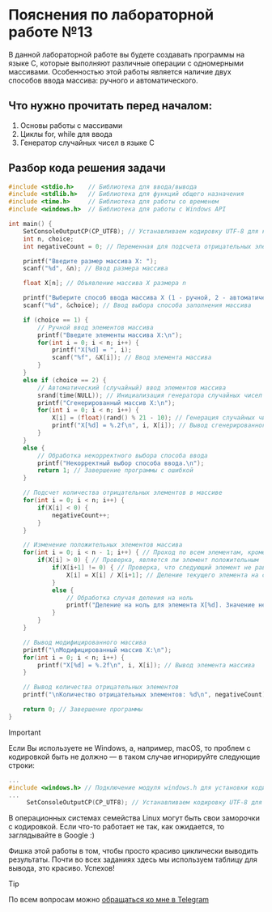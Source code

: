 # Пояснения по лабораторной работе №13

В данной лабораторной работе вы будете создавать программы на языке C, которые выполняют различные операции с одномерными массивами. Особенностью этой работы является наличие двух способов ввода массива: ручного и автоматического.

## Что нужно прочитать перед началом:
1. Основы работы с массивами
2. Циклы for, while для ввода
3. Генератор случайных чисел в языке C

## Разбор кода решения задачи

```c
#include <stdio.h>    // Библиотека для ввода/вывода
#include <stdlib.h>   // Библиотека для функций общего назначения
#include <time.h>     // Библиотека для работы со временем
#include <windows.h>  // Библиотека для работы с Windows API

int main() {
    SetConsoleOutputCP(CP_UTF8); // Устанавливаем кодировку UTF-8 для корректного отображения русских символов
    int n, choice;
    int negativeCount = 0; // Переменная для подсчета отрицательных элементов

    printf("Введите размер массива X: ");
    scanf("%d", &n); // Ввод размера массива

    float X[n]; // Объявление массива X размера n

    printf("Выберите способ ввода массива X (1 - ручной, 2 - автоматический): ");
    scanf("%d", &choice); // Ввод выбора способа заполнения массива

    if (choice == 1) {
        // Ручной ввод элементов массива
        printf("Введите элементы массива X:\n");
        for(int i = 0; i < n; i++) {
            printf("X[%d] = ", i);
            scanf("%f", &X[i]); // Ввод элемента массива
        }
    }
    else if (choice == 2) {
        // Автоматический (случайный) ввод элементов массива
        srand(time(NULL)); // Инициализация генератора случайных чисел
        printf("Сгенерированный массив X:\n");
        for(int i = 0; i < n; i++) {
            X[i] = (float)(rand() % 21 - 10); // Генерация случайных чисел от -10 до 10
            printf("X[%d] = %.2f\n", i, X[i]); // Вывод сгенерированного элемента
        }
    }
    else {
        // Обработка некорректного выбора способа ввода
        printf("Некорректный выбор способа ввода.\n");
        return 1; // Завершение программы с ошибкой
    }

    // Подсчет количества отрицательных элементов в массиве
    for(int i = 0; i < n; i++) {
        if(X[i] < 0) {
            negativeCount++;
        }
    }

    // Изменение положительных элементов массива
    for(int i = 0; i < n - 1; i++) { // Проход по всем элементам, кроме последнего
        if(X[i] > 0) { // Проверка, является ли элемент положительным
            if(X[i+1] != 0) { // Проверка, что следующий элемент не равен нулю, чтобы избежать деления на ноль
                X[i] = X[i] / X[i+1]; // Деление текущего элемента на следующий
            }
            else {
                // Обработка случая деления на ноль
                printf("Деление на ноль для элемента X[%d]. Значение не изменено.\n", i);
            }
        }
    }

    // Вывод модифицированного массива
    printf("\nМодифицированный массив X:\n");
    for(int i = 0; i < n; i++) {
        printf("X[%d] = %.2f\n", i, X[i]); // Вывод элемента массива
    }

    // Вывод количества отрицательных элементов
    printf("\nКоличество отрицательных элементов: %d\n", negativeCount);

    return 0; // Завершение программы
}
```

> [!IMPORTANT]
> Если Вы используете не Windows, а, например, macOS, то проблем с кодировкой быть не должно — в таком случае игнорируйте следующие строки:
> ```c
> ...
> #include <windows.h> // Подключение модуля windows.h для установки кодировки вывода
> ...
>      SetConsoleOutputCP(CP_UTF8); // Устанавливаем кодировку UTF-8 для вывода в консоли русских символов: иначе будут иероглифы
> ```
>
> В операционных системах семейства Linux могут быть свои заморочки с кодировкой. Если что-то работает не так, как ожидается, то заглядывайте в Google :)

Фишка этой работы в том, чтобы просто красиво циклически выводить результаты. Почти во всех заданиях здесь мы используем таблицу для вывода, это красиво. Успехов!

> [!TIP]
> По всем вопросам можно [обращаться ко мне в Telegram](https://t.me/plunkzy)